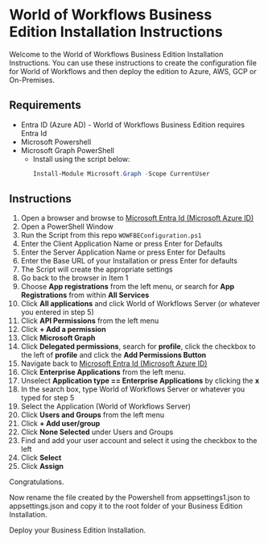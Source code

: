 # World of Workflows Business Edition Installation Instructions

Welcome to the World of Workflows Business Edition Installation Instructions. You can use these instructions to create the configuration file for World of Workflows and then deploy the edition to Azure, AWS, GCP or On-Premises.

## Requirements

- Entra ID (Azure AD) - World of Workflows Business Edition requires Entra Id
- Microsoft Powershell
- Microsoft Graph PowerShell
  - Install using the script below:
    ```Powershell
    Install-Module Microsoft.Graph -Scope CurrentUser
    ```
## Instructions

1. Open a browser and browse to [Microsoft Entra Id (Microsoft Azure ID)](https://portal.azure.com/#view/Microsoft_AAD_IAM/)
2. Open a PowerShell Window
3. Run the Script from this repo ```WOWFBEConfiguration.ps1```
4. Enter the Client Application Name or press Enter for Defaults
5. Enter the Server Application Name or press Enter for Defaults
6. Enter the Base URL of your Installation or press Enter for defaults
7. The Script will create the appropriate settings
8. Go back to the browser in Item 1
9. Choose **App registrations** from the left menu, or search for **App Registrations** from within **All Services**
10. Click **All applications** and click World of Workflows Server (or whatever you entered in step 5)
11. Click **API Permissions** from the left menu
12. Click **+ Add a permission**
13. Click **Microsoft Graph**
14. Click **Delegated permissions**, search for **profile**, click the checkbox to the left of **profile** and click the **Add Permissions Button**
15. Navigate back to [Microsoft Entra Id (Microsoft Azure ID)](https://portal.azure.com/#view/Microsoft_AAD_IAM/)
16. Click **Enterprise Applications** from the left menu.
17. Unselect **Application type == Enterprise Applications** by clicking the **x**
18. In the search box, type World of Workflows Server or whatever you typed for step 5
19. Select the Application (World of Workflows Server)
20. Click **Users and Groups** from the left menu
21. Click **+ Add user/group**
22. Click **None Selected** under Users and Groups
23. Find and add your user account and select it using the checkbox to the left
24. Click **Select**
25. Click **Assign**

Congratulations.

Now rename the file created by the Powershell from appsettings1.json to appsettings.json and copy it to the root folder of your Business Edition Installation.

Deploy your Business Edition Installation.

